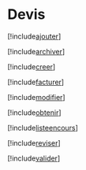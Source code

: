 # Devis

[!include[ajouter](devis.ajouter.autogen.md)]

[!include[archiver](devis.archiver.autogen.md)]

[!include[creer](devis.creer.autogen.md)]

[!include[facturer](devis.facturer.autogen.md)]

[!include[modifier](devis.modifier.autogen.md)]

[!include[obtenir](devis.obtenir.autogen.md)]

[!include[listeencours](devis.listeencours.autogen.md)]

[!include[reviser](devis.reviser.autogen.md)]

[!include[valider](devis.valider.autogen.md)]




































































































































